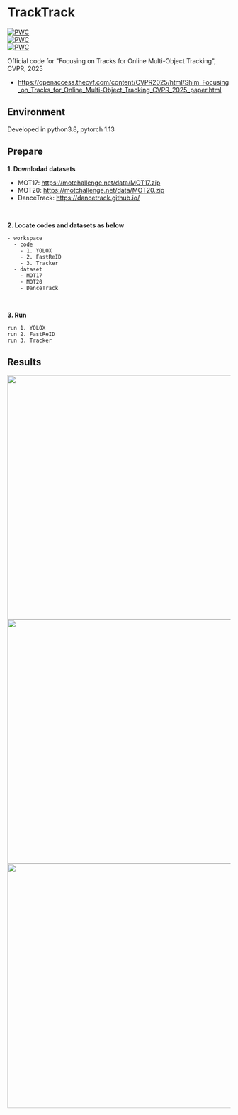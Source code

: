 # TrackTrack
[![PWC](https://img.shields.io/endpoint.svg?url=https://paperswithcode.com/badge/focusing-on-tracks-for-online-multi-object/multi-object-tracking-on-mot17)](https://paperswithcode.com/sota/multi-object-tracking-on-mot17?p=focusing-on-tracks-for-online-multi-object)<br>
[![PWC](https://img.shields.io/endpoint.svg?url=https://paperswithcode.com/badge/focusing-on-tracks-for-online-multi-object/multi-object-tracking-on-mot20-1)](https://paperswithcode.com/sota/multi-object-tracking-on-mot20-1?p=focusing-on-tracks-for-online-multi-object)<br>
[![PWC](https://img.shields.io/endpoint.svg?url=https://paperswithcode.com/badge/focusing-on-tracks-for-online-multi-object/multi-object-tracking-on-dancetrack)](https://paperswithcode.com/sota/multi-object-tracking-on-dancetrack?p=focusing-on-tracks-for-online-multi-object)<br>

Official code for "Focusing on Tracks for Online Multi-Object Tracking", CVPR, 2025
  - https://openaccess.thecvf.com/content/CVPR2025/html/Shim_Focusing_on_Tracks_for_Online_Multi-Object_Tracking_CVPR_2025_paper.html

## Environment
Developed in python3.8, pytorch 1.13


## Prepare
**1. Downlodad datasets**
  - MOT17: https://motchallenge.net/data/MOT17.zip
  - MOT20: https://motchallenge.net/data/MOT20.zip
  - DanceTrack: https://dancetrack.github.io/

<br />

**2. Locate codes and datasets as below**
```
- workspace
  - code
    - 1. YOLOX
    - 2. FastReID
    - 3. Tracker
  - dataset
    - MOT17
    - MOT20
    - DanceTrack
```

<br />

**3. Run**
```
run 1. YOLOX
run 2. FastReID
run 3. Tracker
```

## Results
<img src="https://github.com/user-attachments/assets/35063890-6684-4909-8215-e277cf20a1ac" width="550" height="550" />
<img src="https://github.com/user-attachments/assets/f3467ebe-5d6c-4179-9885-232ac2dfa07a" width="550" height="550" />
<img src="https://github.com/user-attachments/assets/5f389a10-a587-4b71-b277-c5830fc81dbb" width="550" height="550" />
